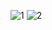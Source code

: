 ![1](https://user-images.githubusercontent.com/53854055/167941248-d4891de4-0e36-43fe-aea3-37d12598962a.jpeg)
![2](https://user-images.githubusercontent.com/53854055/167941253-481cd5e5-51a5-4860-944d-685a611d629c.jpeg)

